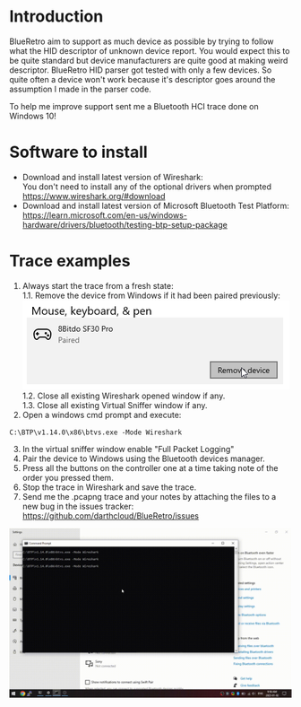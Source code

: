 # Introduction
BlueRetro aim to support as much device as possible by trying to follow what the HID descriptor
of unknown device report. You would expect this to be quite standard but device manufacturers
are quite good at making weird descriptor. BlueRetro HID parser got tested with only a few devices.
So quite often a device won't work because it's descriptor goes around the assumption I made in the
parser code.

To help me improve support sent me a Bluetooth HCI trace done on Windows 10!

# Software to install
* Download and install latest version of Wireshark:\
  You don't need to install any of the optional drivers when prompted\
  https://www.wireshark.org/#download
* Download and install latest version of Microsoft Bluetooth Test Platform:\
  https://learn.microsoft.com/en-us/windows-hardware/drivers/bluetooth/testing-btp-setup-package

# Trace examples
1. Always start the trace from a fresh state:\
  1.1. Remove the device from Windows if it had been paired previously:\
       ![](img/remove_paired.png)\
  1.2. Close all existing Wireshark opened window if any.\
  1.3. Close all existing Virtual Sniffer window if any.
2. Open a windows cmd prompt and execute:
  ```
  C:\BTP\v1.14.0\x86\btvs.exe -Mode Wireshark
  ```
3. In the virtual sniffer window enable "Full Packet Logging"
4. Pair the device to Windows using the Bluetooth devices manager.
5. Press all the buttons on the controller one at a time taking note of the order you pressed them.
6. Stop the trace in Wireshark and save the trace.
7. Send me the .pcapng trace and your notes by attaching the files to a new bug in the issues tracker:\
   https://github.com/darthcloud/BlueRetro/issues

![](img/win10_bt_hci_trace.gif)
